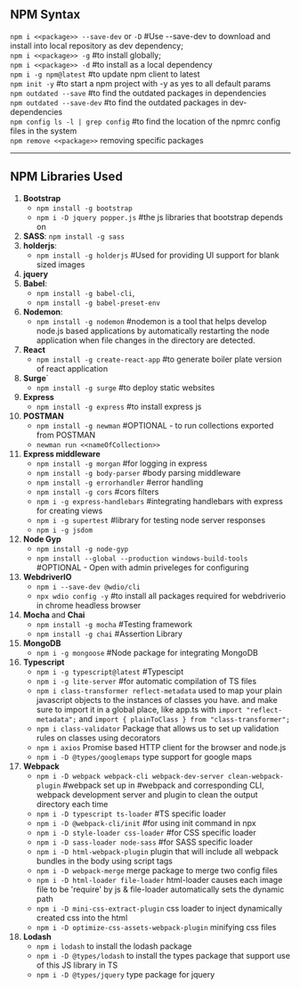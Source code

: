 ## NPM Syntax

`npm i <<package>> --save-dev` or `-D` #Use --save-dev to download and install into local repository as dev dependency;  
`npm i <<package>> -g` #to install globally;  
`npm i <<package>> -d` #to install as a local dependency  
`npm i -g npm@latest` #to update npm client to latest  
`npm init -y` #to start a npm project with -y as yes to all default params  
`npm outdated --save` #to find the outdated packages in dependencies  
`npm outdated --save-dev` #to find the outdated packages in dev-dependencies  
`npm config ls -l | grep config` #to find the location of the npmrc config files in the system  
`npm remove <<package>>` removing specific packages

---


## NPM Libraries Used
1. **Bootstrap**
    - `npm install -g bootstrap`
    - `npm i -D jquery popper.js` #the js libraries that bootstrap depends on
2. **SASS**: `npm install -g sass`
3. **holderjs**: 
    - `npm install -g holderjs` #Used for providing UI support for blank sized images
4. **jquery**
5. **Babel**: 
    - `npm install -g babel-cli`, 
    - `npm install -g babel-preset-env`
6. **Nodemon**: 
    - `npm install -g nodemon` #nodemon is a tool that helps develop node.js based applications by automatically restarting the node application when file changes in the directory are detected.
7. **React**
    - `npm install -g create-react-app` #to generate boiler plate version of react application
8. **Surge**`
   - `npm install -g surge` #to deploy static websites
9. **Express** 
    - `npm install -g express` #to install express js
10. **POSTMAN**
    - `npm install -g newman` #OPTIONAL - to run collections exported from POSTMAN
    -  `newman run <<nameOfCollection>>`
11. **Express middleware**
    - `npm install -g morgan` #for logging in express
    - `npm install -g body-parser` #body parsing middleware
    - `npm install -g errorhandler` #error handling
    - `npm install -g cors` #cors filters
    - `npm i -g express-handlebars` #integrating handlebars with express for creating views
    - `npm i -g supertest` #library for testing node server responses
    - `npm i -g jsdom`
12. **Node Gyp**
    - `npm install -g node-gyp`  
    - `npm install --global --production windows-build-tools` #OPTIONAL - 
    Open with admin priveleges for configuring
13. **WebdriverIO**
    - `npm i --save-dev @wdio/cli`  
    - `npx wdio config -y` #to install all packages required for webdriverio in chrome headless browser
14. **Mocha** and **Chai**
    - `npm install -g mocha` #Testing framework  
    - `npm install -g chai` #Assertion Library
15. **MongoDB**
    - `npm i -g mongoose` #Node package for integrating MongoDB
15. **Typescript**
    - `npm i -g typescript@latest` #Typescipt
    - `npm i -g lite-server` #for automatic compilation of TS files
    - `npm i class-transformer reflect-metadata` used to map your plain javascript objects to the instances of classes you have. and make sure to import it in a global place, like app.ts with `import "reflect-metadata";` and `import { plainToClass } from "class-transformer";`
    - `npm i class-validator` Package that allows us to set up validation rules on classes using decorators
    - `npm i axios` Promise based HTTP client for the browser and node.js
    - `npm i -D @types/googlemaps` type support for google maps
17. **Webpack**
    - `npm i -D webpack webpack-cli webpack-dev-server clean-webpack-plugin` #webpack set up in  #webpack and corresponding CLI, webpack development server and plugin to clean the output directory each time 
    - `npm i -D typescript ts-loader`  #TS specific loader
    - `npm i -D @webpack-cli/init` #for using init command in npx
    - `npm i -D style-loader css-loader` #for CSS specific loader
    - `npm i -D sass-loader node-sass` #for SASS specific loader  
    - `npm i -D html-webpack-plugin`  plugin that will include all webpack bundles in the body using script tags
    - `npm i -D webpack-merge` merge package to merge two config files
    - `npm i -D html-loader file-loader` html-loader causes each image file to be 'require' by js & file-loader automatically sets the dynamic path
    - `npm i -D mini-css-extract-plugin` css loader to inject dynamically created css into the html
    - `npm i -D optimize-css-assets-webpack-plugin` minifying css files
18. **Lodash**
    - `npm i lodash` to install the lodash package
    - `npm i -D @types/lodash` to install the types package that support use of this JS library in TS
    - `npm i -D @types/jquery` type package for jquery
